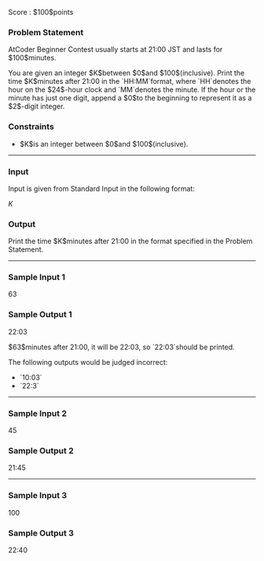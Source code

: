 
<div>

<span>

<span>

<p>
Score : $100$points
</p>

<div>

<section>

### **Problem Statement**

<p>
AtCoder Beginner Contest usually starts at 21:00 JST and lasts for $100$minutes.
</p>

<p>
You are given an integer $K$between $0$and $100$(inclusive). Print the time $K$minutes after 21:00 in the `HH:MM`format, where `HH`denotes the hour on the $24$-hour clock and `MM`denotes the minute. If the hour or the minute has just one digit, append a $0$to the beginning to represent it as a $2$-digit integer.
</p>

</section>

</div>

<div>

<section>

### **Constraints**

<ul>

<li>
$K$is an integer between $0$and $100$(inclusive).
</li>

</ul>

</section>

</div>

---

<div>

<div>

<section>

### **Input**

<p>
Input is given from Standard Input in the following format:
</p>

<div>

$K$
</div>

</section>

</div>

<div>

<section>

### **Output**

<p>
Print the time $K$minutes after 21:00 in the format specified in the Problem Statement.
</p>

</section>

</div>

</div>

---

<div>

<section>

### **Sample Input 1**

<div>

63

</div>

</section>

</div>

<div>

<section>

### **Sample Output 1**

<div>

22:03

</div>

<p>
$63$minutes after 21:00, it will be 22:03, so `22:03`should be printed.
</p>

<p>
The following outputs would be judged incorrect:
</p>

<ul>

<li>
`10:03`
</li>

<li>
`22:3`
</li>

</ul>

</section>

</div>

---

<div>

<section>

### **Sample Input 2**

<div>

45

</div>

</section>

</div>

<div>

<section>

### **Sample Output 2**

<div>

21:45

</div>

</section>

</div>

---

<div>

<section>

### **Sample Input 3**

<div>

100

</div>

</section>

</div>

<div>

<section>

### **Sample Output 3**

<div>

22:40

</div>

</section>

</div>

</span>

</span>

</div>
